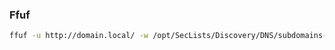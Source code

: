 
### Ffuf

```bash
ffuf -u http://domain.local/ -w /opt/SecLists/Discovery/DNS/subdomains-top1million-110000.txt -H "Host: domain.local"
```



